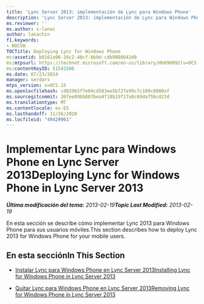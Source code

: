 ```yaml
---
title: 'Lync Server 2013: implementación de Lync para Windows Phone'
description: 'Lync Server 2013: implementación de Lync para Windows Phone.'
ms.reviewer: ''
ms.author: v-lanac
author: lanachin
f1.keywords:
- NOCSH
TOCTitle: Deploying Lync for Windows Phone
ms:assetid: b8161a96-16c2-40cf-bb9d-cdb9086642d8
ms:mtpsurl: https://technet.microsoft.com/en-us/library/Hh690992(v=OCS.15)
ms:contentKeyID: 51541506
ms.date: 07/23/2014
manager: serdars
mtps_version: v=OCS.15
ms.openlocfilehash: cd02965f7e04cd583ee5b727e99c7c109c8000af
ms.sourcegitcommit: 36fee89bb887bea4f18b19f17a8c69daf5bc423d
ms.translationtype: MT
ms.contentlocale: es-ES
ms.lasthandoff: 11/26/2020
ms.locfileid: "49429961"
---
```

# <a name="deploying-lync-for-windows-phone-in-lync-server-2013"></a><span data-ttu-id="f5990-103">Implementar Lync para Windows Phone en Lync Server 2013</span><span class="sxs-lookup"><span data-stu-id="f5990-103">Deploying Lync for Windows Phone in Lync Server 2013</span></span>

<div data-xmlns="http://www.w3.org/1999/xhtml">

<div class="topic" data-xmlns="http://www.w3.org/1999/xhtml" data-msxsl="urn:schemas-microsoft-com:xslt" data-cs="https://msdn.microsoft.com/">

<div data-asp="https://msdn2.microsoft.com/asp">



</div>

<div id="mainSection">

<div id="mainBody"><span data-ttu-id="f5990-104">

<span> </span></span><span class="sxs-lookup"><span data-stu-id="f5990-104">

<span> </span></span></span>

<span data-ttu-id="f5990-105">_**Última modificación del tema:** 2013-02-19_</span><span class="sxs-lookup"><span data-stu-id="f5990-105">_**Topic Last Modified:** 2013-02-19_</span></span>

<span data-ttu-id="f5990-106">En esta sección se describe cómo implementar Lync 2013 para Windows Phone para sus usuarios móviles.</span><span class="sxs-lookup"><span data-stu-id="f5990-106">This section describes how to deploy Lync 2013 for Windows Phone for your mobile users.</span></span>

<div>

## <a name="in-this-section"></a><span data-ttu-id="f5990-107">En esta sección</span><span class="sxs-lookup"><span data-stu-id="f5990-107">In This Section</span></span>

  - [<span data-ttu-id="f5990-108">Instalar Lync para Windows Phone en Lync Server 2013</span><span class="sxs-lookup"><span data-stu-id="f5990-108">Installing Lync for Windows Phone in Lync Server 2013</span></span>](lync-server-2013-installing-lync-for-windows-phone.md)

  - [<span data-ttu-id="f5990-109">Quitar Lync para Windows Phone en Lync Server 2013</span><span class="sxs-lookup"><span data-stu-id="f5990-109">Removing Lync for Windows Phone in Lync Server 2013</span></span>](lync-server-2013-removing-lync-for-windows-phone.md)

<span data-ttu-id="f5990-110"></div>

</div>

<span> </span>

</div>

</div>

</span><span class="sxs-lookup"><span data-stu-id="f5990-110"></div>

</div>

<span> </span>

</div>

</div>

</span></span></div>

